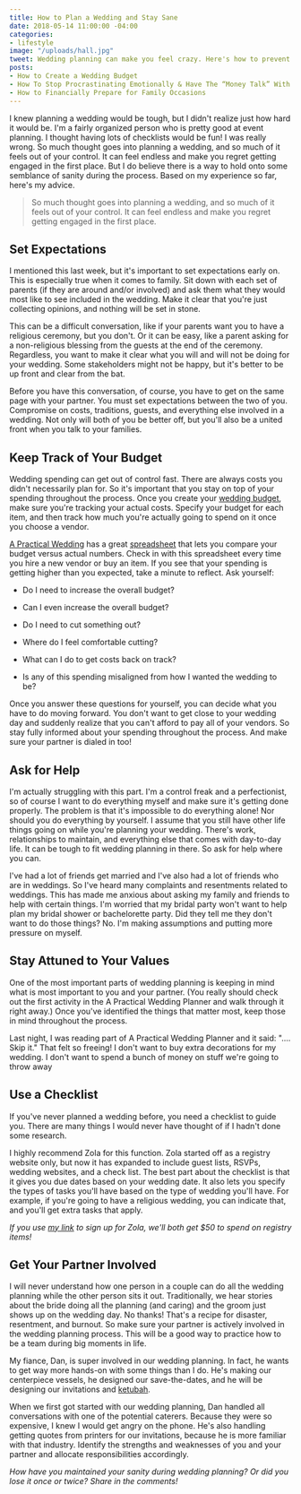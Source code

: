 ```yaml
---
title: How to Plan a Wedding and Stay Sane
date: 2018-05-14 11:00:00 -04:00
categories:
- lifestyle
image: "/uploads/hall.jpg"
tweet: Wedding planning can make you feel crazy. Here's how to prevent that from happening.
posts:
- How to Create a Wedding Budget
- How To Stop Procrastinating Emotionally & Have The “Money Talk” With Your S.O.
- How to Financially Prepare for Family Occasions
---
```


I knew planning a wedding would be tough, but I didn't realize just how hard it would be. I'm a fairly organized person who is pretty good at event planning. I thought having lots of checklists would be fun! I was really wrong. So much thought goes into planning a wedding, and so much of it feels out of your control. It can feel endless and make you regret getting engaged in the first place. But I do believe there is a way to hold onto some semblance of sanity during the process. Based on my experience so far, here's my advice.

> So much thought goes into planning a wedding, and so much of it feels out of your control. It can feel endless and make you regret getting engaged in the first place.

## Set Expectations

I mentioned this last week, but it's important to set expectations early on. This is especially true when it comes to family. Sit down with each set of parents (if they are around and/or involved) and ask them what they would most like to see included in the wedding. Make it clear that you're just collecting opinions, and nothing will be set in stone.

This can be a difficult conversation, like if your parents want you to have a religious ceremony, but you don't. Or it can be easy, like a parent asking for a non-religious blessing from the guests at the end of the ceremony. Regardless, you want to make it clear what you will and will not be doing for your wedding. Some stakeholders might not be happy, but it's better to be up front and clear from the bat. 

Before you have this conversation, of course, you have to get on the same page with your partner. You must set expectations between the two of you. Compromise on costs, traditions, guests, and everything else involved in a wedding. Not only will both of you be better off, but you'll also be a united front when you talk to your families. 

## Keep Track of Your Budget

Wedding spending can get out of control fast. There are always costs you didn't necessarily plan for. So it's important that you stay on top of your spending throughout the process. Once you create your [wedding budget](https://www.maggiegermano.com/blog/how-to-create-a-wedding-budget/), make sure you're tracking your actual costs. Specify your budget for each item, and then track how much you're actually going to spend on it once you choose a vendor.

[A Practical Wedding](https://apracticalwedding.com/) has a great [spreadsheet](https://docs.google.com/spreadsheets/d/1XGxcnlTKTQ6bKY_jaj4G6lmrNik8ze53KPRhDPOIV_k/edit) that lets you compare your budget versus actual numbers. Check in with this spreadsheet every time you hire a new vendor or buy an item. If you see that your spending is getting higher than you expected, take a minute to reflect. Ask yourself: 

* Do I need to increase the overall budget? 

* Can I even increase the overall budget? 

* Do I need to cut something out? 

* Where do I feel comfortable cutting? 

* What can I do to get costs back on track? 

* Is any of this spending misaligned from how I wanted the wedding to be?

Once you answer these questions for yourself, you can decide what you have to do moving forward. You don't want to get close to your wedding day and suddenly realize that you can't afford to pay all of your vendors. So stay fully informed about your spending throughout the process. And make sure your partner is dialed in too!

## Ask for Help

I'm actually struggling with this part. I'm a control freak and a perfectionist, so of course I want to do everything myself and make sure it's getting done properly. The problem is that it's impossible to do everything alone! Nor should you do everything by yourself. I assume that you still have other life things going on while you're planning your wedding. There's work, relationships to maintain, and everything else that comes with day-to-day life. It can be tough to fit wedding planning in there. So ask for help where you can.

I've had a lot of friends get married and I've also had a lot of friends who are in weddings. So I've heard many complaints and resentments related to weddings. This has made me anxious about asking my family and friends to help with certain things. I'm worried that my bridal party won't want to help plan my bridal shower or bachelorette party. Did they tell me they don't want to do those things? No. I'm making assumptions and putting more pressure on myself. 

## Stay Attuned to Your Values

One of the most important parts of wedding planning is keeping in mind what is most important to you and your partner. (You really should check out the first activity in the A Practical Wedding Planner and walk through it right away.) Once you've identified the things that matter most, keep those in mind throughout the process.

Last night, I was reading part of A Practical Wedding Planner and it said: ".... Skip it." That felt so freeing! I don't want to buy extra decorations for my wedding. I don't want to spend a bunch of money on stuff we're going to throw away 

## Use a Checklist

If you've never planned a wedding before, you need a checklist to guide you. There are many things I would never have thought of if I hadn't done some research.

I highly recommend Zola for this function. Zola started off as a registry website only, but now it has expanded to include guest lists, RSVPs, wedding websites, and a check list. The best part about the checklist is that it gives you due dates based on your wedding date. It also lets you specify the types of tasks you'll have based on the type of wedding you'll have. For example, if you're going to have a religious wedding, you can indicate that, and you'll get extra tasks that apply.

*If you use [my link](https://www.zola.com/invite/maggermano201707311447) to sign up for Zola, we'll both get $50 to spend on registry items!*

## Get Your Partner Involved

I will never understand how one person in a couple can do all the wedding planning while the other person sits it out. Traditionally, we hear stories about the bride doing all the planning (and caring) and the groom just shows up on the wedding day. No thanks! That's a recipe for disaster, resentment, and burnout. So make sure your partner is actively involved in the wedding planning process. This will be a good way to practice how to be a team during big moments in life.

My fiance, Dan, is super involved in our wedding planning. In fact, he wants to get way more hands-on with some things than I do. He's making our centerpiece vessels, he designed our save-the-dates, and he will be designing our invitations and [ketubah](https://en.wikipedia.org/wiki/Ketubah).

When we first got started with our wedding planning, Dan handled all conversations with one of the potential caterers. Because they were so expensive, I knew I would get angry on the phone. He's also handling getting quotes from printers for our invitations, because he is more familiar with that industry. Identify the strengths and weaknesses of you and your partner and allocate responsibilities accordingly.

*How have you maintained your sanity during wedding planning? Or did you lose it once or twice? Share in the comments!*